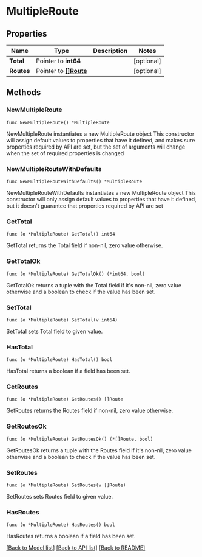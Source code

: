 # MultipleRoute

## Properties

Name | Type | Description | Notes
------------ | ------------- | ------------- | -------------
**Total** | Pointer to **int64** |  | [optional] 
**Routes** | Pointer to [**[]Route**](Route.md) |  | [optional] 

## Methods

### NewMultipleRoute

`func NewMultipleRoute() *MultipleRoute`

NewMultipleRoute instantiates a new MultipleRoute object
This constructor will assign default values to properties that have it defined,
and makes sure properties required by API are set, but the set of arguments
will change when the set of required properties is changed

### NewMultipleRouteWithDefaults

`func NewMultipleRouteWithDefaults() *MultipleRoute`

NewMultipleRouteWithDefaults instantiates a new MultipleRoute object
This constructor will only assign default values to properties that have it defined,
but it doesn't guarantee that properties required by API are set

### GetTotal

`func (o *MultipleRoute) GetTotal() int64`

GetTotal returns the Total field if non-nil, zero value otherwise.

### GetTotalOk

`func (o *MultipleRoute) GetTotalOk() (*int64, bool)`

GetTotalOk returns a tuple with the Total field if it's non-nil, zero value otherwise
and a boolean to check if the value has been set.

### SetTotal

`func (o *MultipleRoute) SetTotal(v int64)`

SetTotal sets Total field to given value.

### HasTotal

`func (o *MultipleRoute) HasTotal() bool`

HasTotal returns a boolean if a field has been set.

### GetRoutes

`func (o *MultipleRoute) GetRoutes() []Route`

GetRoutes returns the Routes field if non-nil, zero value otherwise.

### GetRoutesOk

`func (o *MultipleRoute) GetRoutesOk() (*[]Route, bool)`

GetRoutesOk returns a tuple with the Routes field if it's non-nil, zero value otherwise
and a boolean to check if the value has been set.

### SetRoutes

`func (o *MultipleRoute) SetRoutes(v []Route)`

SetRoutes sets Routes field to given value.

### HasRoutes

`func (o *MultipleRoute) HasRoutes() bool`

HasRoutes returns a boolean if a field has been set.


[[Back to Model list]](../README.md#documentation-for-models) [[Back to API list]](../README.md#documentation-for-api-endpoints) [[Back to README]](../README.md)


